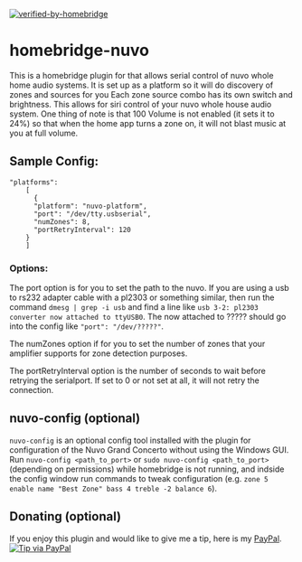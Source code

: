[![verified-by-homebridge](https://badgen.net/badge/homebridge/verified/purple)](https://github.com/homebridge/homebridge/wiki/Verified-Plugins)
# homebridge-nuvo
This is a homebridge plugin for that allows serial control of nuvo whole home audio systems.
It is set up as a platform so it will do discovery of zones and sources for you
Each zone source combo has its own switch and brightness.
This allows for siri control of your nuvo whole house audio system.
One thing of note is that 100 Volume is not enabled (it sets it to 24%) so that when the home app turns a zone on, it will not blast music at you at full volume.

## Sample Config:
```
"platforms":
    [
      {
      "platform": "nuvo-platform",
      "port": "/dev/tty.usbserial",
      "numZones": 8,
      "portRetryInterval": 120
    }
    ]
```
### Options:
The port option is for you to set the path to the nuvo.
If you are using a usb to rs232 adapter cable with a pl2303 or something similar, then run the command ```dmesg | grep -i usb``` and find a line like ```usb 3-2: pl2303 converter now attached to ttyUSB0```. The now attached to ????? should go into the config like ```"port": "/dev/?????"```.

The numZones option if for you to set the number of zones that your amplifier supports for zone detection purposes.

The portRetryInterval option is the number of seconds to wait before retrying the serialport. If set to 0 or not set at all, it will not retry the connection.

## nuvo-config (optional)
`nuvo-config` is an optional config tool installed with the plugin for configuration of the Nuvo Grand Concerto without using the Windows GUI. Run `nuvo-config <path_to_port>` or `sudo nuvo-config <path_to_port>` (depending on permissions) while homebridge is not running, and indside the config window run commands to tweak configuration (e.g. `zone 5 enable name "Best Zone" bass 4 treble -2 balance 6`).

## Donating (optional)
If you enjoy this plugin and would like to give me a tip, here is my [PayPal][paypal-me].   [![Tip via PayPal][paypal-button]][paypal-me]

[paypal-button]: https://img.shields.io/badge/Donate-PayPal-green.svg
[paypal-me]: https://www.paypal.me/WillMacCormack
